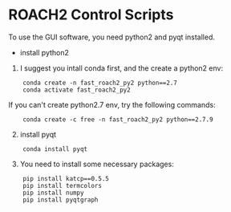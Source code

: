 # ROACH2 Control Scripts
To use the GUI software, you need python2 and pyqt installed.
* install python2
1. I suggest you intall conda first, and the create a python2 env:
```
	conda create -n fast_roach2_py2 python==2.7
	conda activate fast_roach2_py2
```
If you can't create python2.7 env, try the following commands:
```
	conda create -c free -n fast_roach2_py2 python==2.7.9
```
2. install pyqt
```
	conda install pyqt
```
3. You need to install some necessary packages:
```
	pip install katcp==0.5.5
	pip install termcolors
	pip install numpy
	pip install pyqtgraph
```


